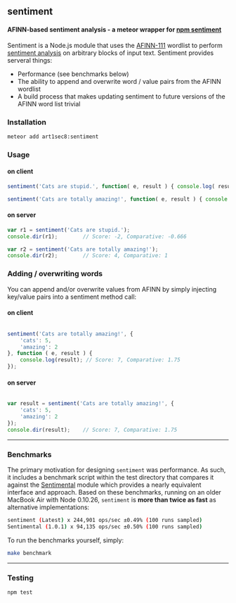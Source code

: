 ## sentiment
#### AFINN-based sentiment analysis - a meteor wrapper for [npm sentiment](https://github.com/thisandagain/sentiment)

Sentiment is a Node.js module that uses the [AFINN-111](http://www2.imm.dtu.dk/pubdb/views/publication_details.php?id=6010) wordlist to perform [sentiment analysis](http://en.wikipedia.org/wiki/Sentiment_analysis) on arbitrary blocks of input text. Sentiment provides serveral things:

- Performance (see benchmarks below)
- The ability to append and overwrite word / value pairs from the AFINN wordlist
- A build process that makes updating sentiment to future versions of the AFINN word list trivial

### Installation
```bash
meteor add art1sec8:sentiment
```

### Usage
#### on client
```javascript
sentiment('Cats are stupid.', function( e, result ) { console.log( result } ); // Score: -2, Comparative: -0.666

sentiment('Cats are totally amazing!', function( e, result ) { console.log( result } ); // Score: 4, Comparative: 1
```

#### on server
```javascript
var r1 = sentiment('Cats are stupid.');
console.dir(r1);        // Score: -2, Comparative: -0.666

var r2 = sentiment('Cats are totally amazing!');
console.dir(r2);        // Score: 4, Comparative: 1
```

### Adding / overwriting words
You can append and/or overwrite values from AFINN by simply injecting key/value pairs into a sentiment method call:
#### on client
```javascript

sentiment('Cats are totally amazing!', {
    'cats': 5,
    'amazing': 2
}, function ( e, result ) {
    console.log(result); // Score: 7, Comparative: 1.75
});
```


#### on server
```javascript

var result = sentiment('Cats are totally amazing!', {
    'cats': 5,
    'amazing': 2
});
console.dir(result);    // Score: 7, Comparative: 1.75
```

---

### Benchmarks
The primary motivation for designing `sentiment` was performance. As such, it includes a benchmark script within the test directory that compares it against the [Sentimental](https://github.com/thinkroth/Sentimental) module which provides a nearly equivalent interface and approach. Based on these benchmarks, running on an older MacBook Air with Node 0.10.26, `sentiment` is **more than twice as fast** as alternative implementations:

```bash
sentiment (Latest) x 244,901 ops/sec ±0.49% (100 runs sampled)
Sentimental (1.0.1) x 94,135 ops/sec ±0.50% (100 runs sampled)
```

To run the benchmarks yourself, simply:
```bash
make benchmark
```

---

### Testing
```bash
npm test
```